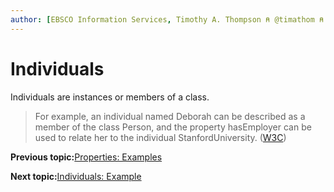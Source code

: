 ```yaml
---
author: [EBSCO Information Services, Timothy A. Thompson ⍝ @timathom ⍝ @timathom@indieweb.social]
---
```


# Individuals

Individuals are instances or members of a class.

> For example, an individual named Deborah can be described as a member of the class Person, and the property hasEmployer can be used to relate her to the individual StanfordUniversity. \([W3C](https://www.w3.org/2007/09/OWL-Overview-es.html#s3.1)\)

**Previous topic:**[Properties: Examples](../../day_1/lesson_4/properties_2.md)

**Next topic:**[Individuals: Example](../../day_1/lesson_4/individuals_examples.md)

